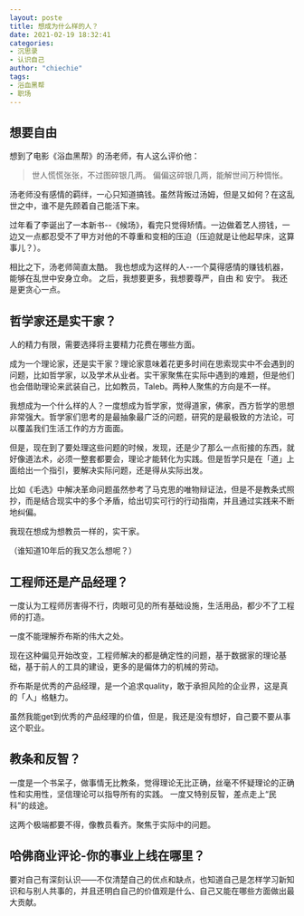 ```yaml
---
layout: poste
title: 想成为什么样的人？
date: 2021-02-19 18:32:41
categories: 
- 沉思录
- 认识自己
author: "chiechie"
tags:
- 浴血黑帮
- 职场
---
```



## 想要自由


想到了电影《浴血黑帮》的汤老师，有人这么评价他：

> 世人慌慌张张，不过图碎银几两。
> 偏偏这碎银几两，能解世间万种惆怅。

汤老师没有感情的羁绊，一心只知道搞钱。虽然背叛过汤姆，但是又如何？在这乱世之中，谁不是先顾着自己能活下来。

过年看了李诞出了一本新书--《候场》，看完只觉得矫情。一边做着艺人捞钱，一边又一点都忍受不了甲方对他的不尊重和变相的压迫（压迫就是让他起早床，这算事儿？）。

相比之下，汤老师简直太酷。
我也想成为这样的人--一个莫得感情的赚钱机器，能够在乱世中安身立命。
之后，我想要更多，我想要尊严，自由 和 安宁。
我还是更贪心一点。


## 哲学家还是实干家？

人的精力有限，需要选择将主要精力花费在哪些方面。

成为一个理论家，还是实干家？理论家意味着花更多时间在思索现实中不会遇到的问题，比如哲学家，以及学术从业者。实干家聚焦在实际中遇到的难题，但是他们也会借助理论来武装自己，比如教员，Taleb。两种人聚焦的方向是不一样。


我想成为一个什么样的人？一度想成为哲学家，觉得道家，佛家，西方哲学的思想非常强大。哲学家们思考的是最抽象最广泛的问题，研究的是最极致的方法论，可以覆盖我们生活工作的方方面面。

但是，现在到了要处理这些问题的时候，发现，还是少了那么一点衔接的东西，就好像道法术，必须一整套都要会，理论才能转化为实践。但是哲学只是在「道」上面给出一个指引，要解决实际问题，还是得从实际出发。

比如《毛选》中解决革命问题虽然参考了马克思的唯物辩证法，但是不是教条式照抄，而是结合现实中的多个矛盾，给出切实可行的行动指南，并且通过实践来不断地纠偏。

我现在想成为想教员一样的，实干家。

（谁知道10年后的我又怎么想呢？）



## 工程师还是产品经理？

一度认为工程师厉害得不行，肉眼可见的所有基础设施，生活用品，都少不了工程师的打造。

一度不能理解乔布斯的伟大之处。

现在这种偏见开始改变，工程师解决的都是确定性的问题，基于数据家的理论基础，基于前人的工具的建设，更多的是偏体力的机械的劳动。

乔布斯是优秀的产品经理，是一个追求quality，敢于承担风险的企业界，这是真的「人」格魅力。

虽然我能get到优秀的产品经理的价值，但是，我还是没有想好，自己要不要从事这个职业。


## 教条和反智？

一度是一个书呆子，做事情无比教条，觉得理论无比正确，丝毫不怀疑理论的正确性和实用性，坚信理论可以指导所有的实践。
一度又特别反智，差点走上“民科”的歧途。

这两个极端都要不得，像教员看齐。聚焦于实际中的问题。


## 哈佛商业评论-你的事业上线在哪里？

要对自己有深刻认识——不仅清楚自己的优点和缺点，也知道自己是怎样学习新知识和与别人共事的，并且还明白自己的价值观是什么、自己又能在哪些方面做出最大贡献。 


